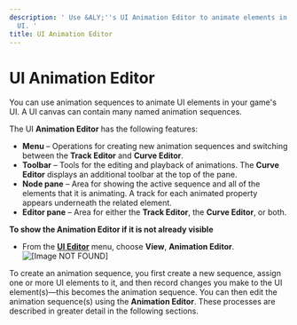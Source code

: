 ```yaml
---
description: ' Use &ALY;''s UI Animation Editor to animate elements in your game''s
  UI. '
title: UI Animation Editor
---
```

# UI Animation Editor<a name="ui-animation"></a>

You can use animation sequences to animate UI elements in your game's UI\. A UI canvas can contain many named animation sequences\.

The UI **Animation Editor** has the following features:
+ **Menu** – Operations for creating new animation sequences and switching between the **Track Editor** and **Curve Editor**\.
+ **Toolbar** – Tools for the editing and playback of animations\. The **Curve Editor** displays an additional toolbar at the top of the pane\.
+ **Node pane** – Area for showing the active sequence and all of the elements that it is animating\. A track for each animated property appears underneath the related element\.
+ **Editor pane** – Area for either the **Track Editor**, the **Curve Editor**, or both\.

**To show the **Animation Editor** if it is not already visible**
+ From the [**UI Editor**](/docs/userguide/ui/editor/using.md) menu, choose **View**, **Animation Editor**\.  
![\[Image NOT FOUND\]](/images/userguide/ui-animation-window.png)

To create an animation sequence, you first create a new sequence, assign one or more UI elements to it, and then record changes you make to the UI element\(s\)—this becomes the animation sequence\. You can then edit the animation sequence\(s\) using the **Animation Editor**\. These processes are described in greater detail in the following sections\.